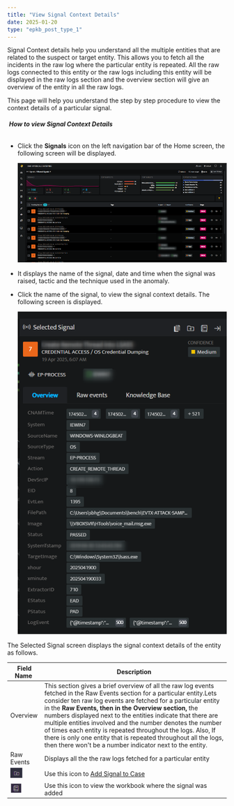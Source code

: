 ```yaml
---
title: "View Signal Context Details"
date: 2025-01-20
type: "epkb_post_type_1"
---
```


Signal Context details help you understand all the multiple entities that are related to the suspect or target entity. This allows you to fetch all the incidents in the raw log where the particular entity is repeated. All the raw logs connected to this entity or the raw logs including this entity will be displayed in the raw logs section and the overview section will give an overview of the entity in all the raw logs.

This page will help you understand the step by step procedure to view the context details of a particular signal.

######  **How to view Signal Context Details**  
  

- Click the **Signals** icon on the left navigation bar of the Home screen, the following screen will be displayed.  
      
    ![](./images-ViewSignalContextDetails/View-Signal-Context-Details-1.png)  
      
    

- It displays the name of the signal, date and time when the signal was raised, tactic and the technique used in the anomaly.

- Click the name of the signal, to view the signal context details. The following screen is displayed.  
      
    ![](./images-ViewSignalContextDetails/View-Signal-Context-Details-2.png)

  
The Selected Signal screen displays the signal context details of the entity as follows.

| **Field Name**  | **Description** |
| --- | --- |
| Overview | This section gives a brief overview of all the raw log events fetched in the Raw Events section for a particular entity.Lets consider ten raw log events are fetched for a particular entity in the **Raw Events, then in the Overview section,** the numbers displayed next to the entities indicate that there are multiple entities involved and the number denotes the number of times each entity is repeated throughout the logs.   Also, If there is only one entity that is repeated throughout all the logs, then there won't be a number indicator next to the entity. |
| Raw Events | Displays all the the raw logs fetched for a particular entity |
| ![](./images-ViewSignalContextDetails/View-Signal-Context-Details-3.webp) | Use this icon to [Add Signal to Case](https://dnif.it/kb/security-monitoring/investigate-signals/how-to-add-a-signal-to-a-case/) |
| ![](./images-ViewSignalContextDetails/View-Signal-Context-Details-4.webp) | Use this icon to view the workbook where the signal was added |

